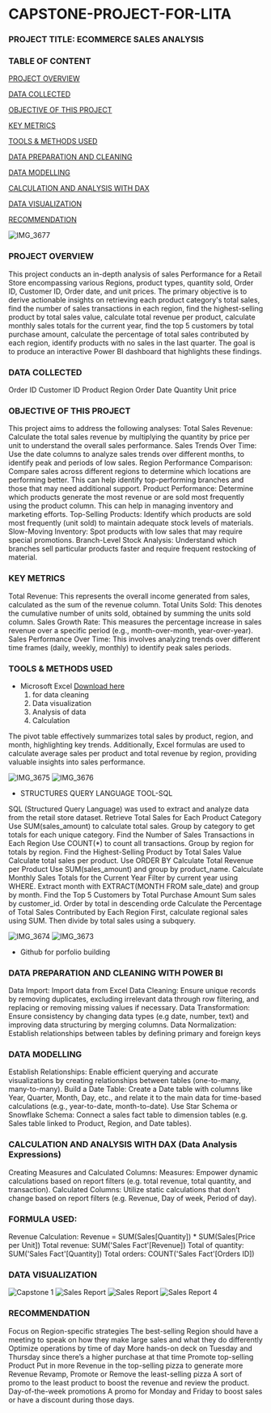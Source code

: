 # CAPSTONE-PROJECT-FOR-LITA
### PROJECT TITLE: ECOMMERCE SALES ANALYSIS
### TABLE OF CONTENT


[PROJECT OVERVIEW](#project-overview)

[DATA COLLECTED](#data-collected)

[OBJECTIVE OF THIS PROJECT](#objective-of-this-project)

[KEY METRICS](#key-metrics)

[TOOLS & METHODS USED](#tools-&-methods-used)

[DATA PREPARATION AND CLEANING](#data-preparation-and-cleaning)

[DATA MODELLING](#data-modelling)

[CALCULATION AND ANALYSIS WITH DAX](#calculationandanalysis-with-dax)

[DATA VISUALIZATION](#data-visualization)

[RECOMMENDATION](#recommendation)

![IMG_3677](https://github.com/user-attachments/assets/aec85330-3d62-4c30-a977-ba4d75605af6)

### PROJECT OVERVIEW
This project conducts an in-depth analysis of sales Performance for a Retail Store encompassing various Regions, product types, quantity sold, Order ID, Customer ID, Order date, and unit prices. The primary objective is to derive actionable insights on retrieving each product category's total sales, find the number of sales transactions in each region, find the highest-selling product by total sales value, calculate total revenue per product, calculate monthly sales totals for the current year, find the top 5 customers by total purchase amount, calculate the percentage of total sales contributed by each region, identify products with no sales in the last quarter. The goal is to produce an interactive Power BI dashboard that highlights these findings.

### DATA COLLECTED
Order ID
Customer ID
Product
Region
Order Date
Quantity
Unit price

### OBJECTIVE OF THIS PROJECT
This project aims to address the following analyses:
Total Sales Revenue: Calculate the total sales revenue by multiplying the quantity by price per unit to understand the overall sales performance.
Sales Trends Over Time: Use the date columns to analyze sales trends over different months, to identify peak and periods of low sales.
Region Performance Comparison: Compare sales across different regions to determine which locations are performing better. This can help identify top-performing branches and those that may need additional support.
Product Performance: Determine which products generate the most revenue or are sold most frequently using the product column. This can help in managing inventory and marketing efforts.
Top-Selling Products: Identify which products are sold most frequently (unit sold) to maintain adequate stock levels of materials.
Slow-Moving Inventory: Spot products with low sales that may require special promotions.
Branch-Level Stock Analysis: Understand which branches sell particular products faster and require frequent restocking of material.

### KEY METRICS
Total Revenue: This represents the overall income generated from sales, calculated as the sum of the revenue column.
Total Units Sold: This denotes the cumulative number of units sold, obtained by summing the units sold column.
Sales Growth Rate: This measures the percentage increase in sales revenue over a specific period (e.g., month-over-month, year-over-year).
Sales Performance Over Time: This involves analyzing trends over different time frames (daily, weekly, monthly) to identify peak sales periods.

### TOOLS & METHODS USED
- Microsoft Excel [Download here](https://microsoft.com)
  1. for data cleaning
  2. Data visualization
  3. Analysis of data
  4. Calculation
  
The pivot table effectively summarizes total sales by product, region, and month, highlighting key trends. Additionally, Excel formulas are used to calculate average sales per product and total revenue by region, providing valuable insights into sales performance.

![IMG_3675](https://github.com/user-attachments/assets/a73b607f-0598-4898-9cfa-9b9dacdd88cd)
![IMG_3676](https://github.com/user-attachments/assets/82fb16ef-79df-4924-838a-615d3ba84ace)

- STRUCTURES QUERY LANGUAGE TOOL-SQL
  
SQL (Structured Query Language) was used to extract and analyze data from the retail store dataset.
Retrieve Total Sales for Each Product Category Use SUM(sales_amount) to calculate total sales.
Group by category to get totals for each unique category. Find the Number of Sales Transactions in Each Region
Use COUNT(*) to count all transactions. Group by region for totals by region.
Find the Highest-Selling Product by Total Sales Value Calculate total sales per product. Use ORDER BY
Calculate Total Revenue per Product Use SUM(sales_amount) and group by product_name.
Calculate Monthly Sales Totals for the Current Year Filter by current year using WHERE. Extract month with EXTRACT(MONTH FROM sale_date) and group by month.
Find the Top 5 Customers by Total Purchase Amount Sum sales by customer_id. Order by total in descending orde
Calculate the Percentage of Total Sales Contributed by Each Region First, calculate regional sales using SUM. Then divide by total sales using a subquery.

  
![IMG_3674](https://github.com/user-attachments/assets/4ecee25c-7b04-4d4b-be36-90300e25ce28)
![IMG_3673](https://github.com/user-attachments/assets/ae5d5594-fcab-4c87-b036-66147d71027a)

- Github for porfolio building

### DATA PREPARATION AND CLEANING WITH POWER BI
Data Import: Import data from Excel
Data Cleaning: Ensure unique records by removing duplicates, excluding irrelevant data through row filtering, and replacing or removing missing values if necessary.
Data Transformation: Ensure consistency by changing data types (e.g date, number, text) and improving data structuring by merging columns.
Data Normalization: Establish relationships between tables by defining primary and foreign keys

### DATA MODELLING

Establish Relationships: Enable efficient querying and accurate visualizations by creating relationships between tables (one-to-many, many-to-many).
Build a Date Table: Create a Date table with columns like Year, Quarter, Month, Day, etc., and relate it to the main data for time-based calculations (e.g., year-to-date, month-to-date).
Use Star Schema or Snowflake Schema: Connect a sales fact table to dimension tables (e.g. Sales table linked to Product, Region, and Date tables).

### CALCULATION AND ANALYSIS WITH DAX (Data Analysis Expressions)
Creating Measures and Calculated Columns:
Measures: Empower dynamic calculations based on report filters (e.g. total revenue, total quantity, and transaction).
Calculated Columns: Utilize static calculations that don’t change based on report filters (e.g. Revenue, Day of week, Period of day).
### FORMULA USED:
Revenue Calculation: Revenue = SUM(Sales[Quantity]) * SUM(Sales[Price per Unit])
Total revenue: SUM('Sales Fact'[Revenue])
Total of quantity: SUM('Sales Fact'[Quantity])
Total orders: COUNT('Sales Fact'[Orders ID])

### DATA VISUALIZATION

![Capstone 1](https://github.com/user-attachments/assets/0990abf8-c125-440c-bf58-40003b85b6a5)
![Sales Report ](https://github.com/user-attachments/assets/12a8b079-383e-4350-a32e-d8b3665f9d4a)
![Sales Report](https://github.com/user-attachments/assets/c3bc943f-6da0-4211-9752-3f841f16b4a2)
![Sales Report 4](https://github.com/user-attachments/assets/00c277b9-1bf8-4c82-b685-55843d766339)


### RECOMMENDATION
Focus on Region-specific strategies The best-selling Region should have a meeting to speak on how they make large sales and what they do differently
Optimize operations by time of day More hands-on deck on Tuesday and Thursday since there’s a higher purchase at that time
Promote top-selling Product Put in more Revenue in the top-selling pizza to generate more Revenue
Revamp, Promote or Remove the least-selling pizza A sort of promo to the least product to boost the revenue and review the product.
Day-of-the-week promotions A promo for Monday and Friday to boost sales or have a discount during those days.

